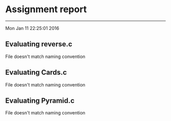 # Assignment report
---
Mon Jan 11 22:25:01 2016

## Evaluating reverse.c

File doesn't match naming convention

## Evaluating Cards.c

File doesn't match naming convention

## Evaluating Pyramid.c

File doesn't match naming convention

